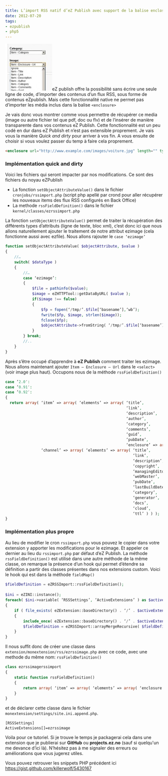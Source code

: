 ```yaml
---
title: L’import RSS natif d’eZ Publish avec support de la balise enclosure
date: 2012-07-20
tags:
- ezpublish
- php5
---
```


<img class="thumbnail pull-left" src="/images/post/ezpublish_media_import_rss-150x150.jpg" />eZ publish offre la possibilité sans écrire une seule ligne de code, d’importer des contenus d’un flux RSS, sous forme de contenus eZpublish. Mais cette fonctionnalité native ne permet pas d’importer les média inclus dans la balise `<enclosure>`

<!--more-->

Je vais donc vous montrer comme vous permettre de récupérer ce media (image ou autre fichier tel que pdf, doc ou flv) et de l’insérer de manière transparente dans vos contenus eZ Publish.
Cette fonctionnalité est un peu codé en dur dans eZ Publish et n’est pas extensible proprement. Je vais vous la manière *Quick and dirty* pour arriver à vos fin. A vous ensuite de choisir si vous voulez passer du temp à faire cela proprement.

```html
<enclosure url="http://www.example.com/images/voiture.jpg" length="" type="image/jpeg"/>
```

### Implémentation quick and dirty
Voici les fichiers qui seront impacter par nos modifications. Ce sont des fichiers du noyau eZPublish

* La fonction `setObjectAttributeValue()` dans le fichier `cronjobs/rssimport.php` (script php apellé par crond pour aller récupérer les nouveaux items des flux RSS configurés en Back Office)
* La methode `rssFieldDefinition()` dans le fichier `kernel/classes/ezrssimport.php`

La fonction `setObjectAttributeValue()` permet de traiter la récupération des différents types d’attributs (ligne de texte, bloc xml), c’est donc ici que nous allons naturellement ajouter le traitement de notre attribut ezimage (cela fonctionne aussi avec ezfile). Nous allons rajouter le `case ‘ezimage’`

```php
function setObjectAttributeValue( $objectAttribute, $value )
{
    //…
    switch( $dataType )
    {
        //…
        case ‘ezimage’:
        {
            $file = pathinfo($value);
            $image = eZHTTPTool::getDataByURL( $value );
            if($image !== false)
            {
                $fp = fopen(‘/tmp/’.$file[‘basename’],‘wb’);
                fwrite($fp, $image, strlen($image));
                fclose($fp);
                $objectAttribute->fromString( ‘/tmp/’.$file[‘basename’] );
            }
        } break;
        //..
    }
}
```

Après s’être occupé d’apprendre à **eZ Publish** comment traiter les ezimage. Nous allons maintenant ajouter `Item – Enclosure – Url` dans le `<select>` (voir image plus haut). Occupons nous de la méthode `rssFieldDefinition()`

```php
case ’2.0′:
case ’0.91′:
case ’0.92′:
{
  return array( ‘item’ => array( ‘elements’ => array( ‘title’,
                                                      ‘link’,
                                                      ‘description’,
                                                      ‘author’,
                                                      ‘category’,
                                                      ‘comments’,
                                                      ‘guid’,
                                                      ‘pubDate’,
                                                      ‘enclosure’ => array( ‘attributes’ => array( ‘url’ ) ) ) ),
                ‘channel’ => array( ‘elements’ => array( ‘title’,
                                                         ‘link’,
                                                         ‘description’,
                                                         ‘copyright’,
                                                         ‘managingEditor’,
                                                         ‘webMaster’,
                                                         ‘pubDate’,
                                                         ‘lastBuildDate’,
                                                         ‘category’,
                                                         ‘generator’,
                                                         ‘docs’,
                                                         ‘cloud’,
                                                         ‘ttl’ ) ) );
}
```

### Implémentation plus propre
Au lieu de modifier le cron `rssimport.php` vous pouvez le copier dans votre extension y apporter les modifications pour le ezimage. Et appeler ce dernier au lieu du `rssimport.php` par défaut d’eZ Publish.
La méthode `rssFieldDefinition()` est utilisé dans une autre méthode de la même classe, on remarque la présence d’un hook qui permet d’étendre sa définition a partir des classes présentes dans nos extensions custom.
Voici le hook qui est dans la méthode `fieldMap()`

```php
$fieldDefinition = eZRSSImport::rssFieldDefinition();
 
$ini = eZINI::instance();
foreach( $ini->variable( ‘RSSSettings’, ‘ActiveExtensions’ ) as $activeExtension )
{
    if ( file_exists( eZExtension::baseDirectory() . ‘/’ . $activeExtension . ‘/rss/’ . $activeExtension . ‘rssimport.php’ ) )
    {
        include_once( eZExtension::baseDirectory() . ‘/’ . $activeExtension . ‘/rss/’ . $activeExtension . ‘rssimport.php’ );
        $fieldDefinition = eZRSSImport::arrayMergeRecursive( $fieldDefinition, call_user_func( array(  $activeExtension . ‘rssimport’, ‘rssFieldDefinition’ ), array() ) );
    }
}
```

Il nous suffit donc de créer une classe dans `extension/monextension/rss/ezrssimage.php` avec ce code, avec une methode du même nom: `rssFieldDefinition()`

```php
class ezrssimagerssimport
{
    static function rssFieldDefinition()
    {
        return array( ‘item’ => array( ‘elements’ => array( ‘enclosure’ => array( ‘attributes’ => array( ‘url’ ) ) ) ) );
    }
}
```

et de déclarer cette classe dans le fichier `monextension/settings/site.ini.append.php`.

```ìni
[RSSSettings]
ActiveExtensions[]=ezrssimage
```

Voila pour ce tutoriel. Si je trouve le temps je packagerai cela dans une extension que je publierai sur **GitHub** ou **projects.ez.no** (sauf si quelqu'un me devance d’ici là).
N’hésitez pas à me signaler des erreurs ou améliorations que vous jugerez utiles.

Vous pouvez retrouver les snippets PHP précédent ici https://gist.github.com/killerwolf/5430167